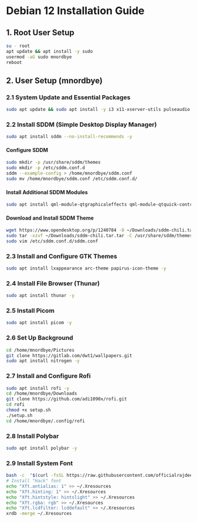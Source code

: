 
# Debian 12 Installation Guide

## 1. Root User Setup
```bash
su - root
apt update && apt install -y sudo
usermod -aG sudo mnordbye
reboot
```

## 2. User Setup (mnordbye)
### 2.1 System Update and Essential Packages
```bash
sudo apt update && sudo apt install -y i3 x11-xserver-utils pulseaudio nm-tray network-manager vim gnupg2 arandr terminator zip
```

### 2.2 Install SDDM (Simple Desktop Display Manager)
```bash
sudo apt install sddm --no-install-recommends -y
```
#### Configure SDDM
```bash
sudo mkdir -p /usr/share/sddm/themes
sudo mkdir -p /etc/sddm.conf.d
sddm --example-config > /home/mnordbye/sddm.conf
sudo mv /home/mnordbye/sddm.conf /etc/sddm.conf.d/
```
#### Install Additional SDDM Modules
```bash
sudo apt install qml-module-qtgraphicaleffects qml-module-qtquick-controls
```
#### Download and Install SDDM Theme
```bash
wget https://www.opendesktop.org/p/1240784 -O ~/Downloads/sddm-chili.tar.tar
sudo tar -xzvf ~/Downloads/sddm-chili.tar.tar -C /usr/share/sddm/themes
sudo vim /etc/sddm.conf.d/sddm.conf
```

### 2.3 Install and Configure GTK Themes
```bash
sudo apt install lxappearance arc-theme papirus-icon-theme -y
```

### 2.4 Install File Browser (Thunar)
```bash
sudo apt install thunar -y
```

### 2.5 Install Picom
```bash
sudo apt install picom -y
```

### 2.6 Set Up Background
```bash
cd /home/mnordbye/Pictures
git clone https://gitlab.com/dwt1/wallpapers.git
sudo apt install nitrogen -y
```

### 2.7 Install and Configure Rofi
```bash
sudo apt install rofi -y
cd /home/mnordbye/Downloads
git clone https://github.com/adi1090x/rofi.git
cd rofi
chmod +x setup.sh
./setup.sh
cd /home/mnordbye/.config/rofi
```

### 2.8 Install Polybar
```bash
sudo apt install polybar -y
```

### 2.9 Install System Font
```bash
bash -c  "$(curl -fsSL https://raw.githubusercontent.com/officialrajdeepsingh/nerd-fonts-installer/main/install.sh)"
# Install "Hack" font
echo "Xft.antialias: 1" >> ~/.Xresources
echo "Xft.hinting: 1" >> ~/.Xresources
echo "Xft.hintstyle: hintslight" >> ~/.Xresources
echo "Xft.rgba: rgb" >> ~/.Xresources
echo "Xft.lcdfilter: lcddefault" >> ~/.Xresources
xrdb -merge ~/.Xresources
```
